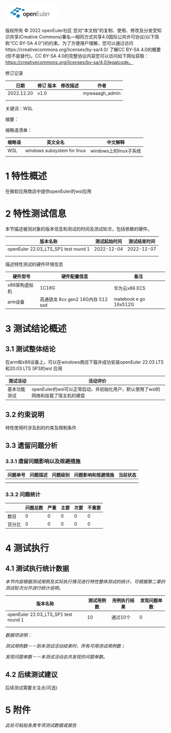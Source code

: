 ![avatar](../../images/openEuler.png)


版权所有 © 2022  openEuler社区
 您对“本文档”的复制、使用、修改及分发受知识共享(Creative Commons)署名—相同方式共享4.0国际公共许可协议(以下简称“CC BY-SA 4.0”)的约束。为了方便用户理解，您可以通过访问https://creativecommons.org/licenses/by-sa/4.0/ 了解CC BY-SA 4.0的概要 (但不是替代)。CC BY-SA 4.0的完整协议内容您可以访问如下网址获取：https://creativecommons.org/licenses/by-sa/4.0/legalcode。

修订记录

| 日期 | 修订   版本 | 修改描述 | 作者 |
| ---- | ----------- | -------- | ---- |
| 2022.12.20 |  v1.0           |          |  mywaaagh_admin   |
|      |             |          |      |
|      |             |          |      |

关键词：WSL


摘要：

 

缩略语清单：

| 缩略语 | 英文全名 | 中文解释 |
| ------ | -------- | -------- |
|    WSL    |   windows subsystem for linux       |     windows上的linux子系统     |
|        |          |          |

# 1     特性概述

在微软应用商店中提供openEuler的wsl应用

# 2     特性测试信息

本节描述被测对象的版本信息和测试的时间及测试轮次，包括依赖的硬件。

| 版本名称 | 测试起始时间 | 测试结束时间 |
| -------- | ------------ | ------------ |
|  openEuler 22.03_LTS_SP1 test round 1  |   2022-12-04  |  2022-12-07  |
|          |              |              |
|          |              |              |

描述特性测试的硬件环境信息

| 硬件型号 | 硬件配置信息 | 备注 |
| -------- | ------------ | ---- |
|  x86架构虚拟机   |   1C16G       |   华为云x86 ECS    |
|  arm设备   |    高通骁龙 8cx gen2 16G内存 512 ssd    |  matebook e go 16x512G  |

# 3     测试结论概述

## 3.1   测试整体结论

在arm和x86设备上，可以在windows商店下载并成功安装openEuler 22.03 LTS和20.03 LTS SP3的wsl 应用

| 测试活动 | 活动评价 |
| -------- | -------- |
| 基本功能测试 | openEuler的wsl可以正常启动，并初始化用户，默认使用了wsl的网络和挂载了宿主机的硬盘  |

## 3.2   约束说明

特性使用时涉及到的约束及限制条件

## 3.3   遗留问题分析

### 3.3.1 遗留问题影响以及规避措施

| 问题单号 | 问题描述 | 问题级别 | 问题影响和规避措施 | 当前状态 |
| -------- | -------- | -------- | ------------------ | -------- |
|          |          |          |                    |          |
|          |          |          |                    |          |

### 3.3.2 问题统计

|        | 问题总数 | 严重 | 主要 | 次要 | 不重要 |
| ------ | -------- | ---- | ---- | ---- | ------ |
| 数目   |     0     |  0    |   0   |    0  |  0      |
| 百分比 |     0     |   0   |    0  |   0   |    0    |

# 4     测试执行

## 4.1   测试执行统计数据

*本节内容根据测试用例及实际执行情况进行特性整体测试的统计，可根据第二章的测试轮次分开进行统计说明。*

| 版本名称 | 测试用例数 | 用例执行结果 | 发现问题单数 |
| -------- | ---------- | ------------ | ------------ |
|   openEuler 22.03_LTS_SP1 test round 1   |     10       |      通过10个        |    0          |
|          |            |              |              |
|          |            |              |              |

*数据项说明：*

*测试用例数－－到本测试活动结束时，所有可用测试用例数；*

*发现问题单数－－本测试活动总共发现的问题单数。*

## 4.2   后续测试建议

后续测试需要关注点(可选)

# 5     附件

*此处可粘贴各类专项测试数据或报告*

 



 

 
